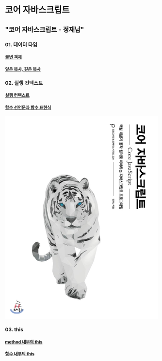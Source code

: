 # 코어 자바스크립트
## "코어 자바스크립트 - 정재남"
### 01. 데이터 타입
#### [불변 객체](https://github.com/YUJO42/JavaScript_Study/blob/master/Core_JavaScript/01_Data_Type/ImmutableObject.md)
#### [얕은 복사, 깊은 복사](https://github.com/YUJO42/JavaScript_Study/blob/master/Core_JavaScript/01_Data_Type/shallowCopy_deepCopy.md)

### 02. 실행 컨텍스트
#### [실행 컨텍스트](https://github.com/YUJO42/JavaScript_Study/blob/master/Core_JavaScript/02_Execution_Context/executionContext.md)
#### [함수 선언문과 함수 표현식](https://github.com/YUJO42/JavaScript_Study/blob/master/Core_JavaScript/02_Execution_Context/function.md)

![](https://github.com/YUJO42/JavaScript_Study/blob/master/img/CoreJavaScript.jpg?raw=true)

### 03. this
#### [method 내부의 this](https://github.com/YUJO42/JavaScript_Study/blob/master/Core_JavaScript/03_this/this01.md)
#### [함수 내부의 this](https://github.com/YUJO42/JavaScript_Study/blob/master/Core_JavaScript/03_this/this02.md)
